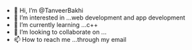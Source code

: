 - 👋 Hi, I’m @TanveerBakhi
- 👀 I’m interested in ...web development and app development 
- 🌱 I’m currently learning ...c++ 
- 💞️ I’m looking to collaborate on ...
- 📫 How to reach me ...through my email 

<!---
TanveerBakhi/TanveerBakhi is a ✨ special ✨ repository because its `README.md` (this file) appears on your GitHub profile.
You can click the Preview link to take a look at your changes.
--->
